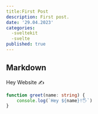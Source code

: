```yaml
---
title:First Post
description: First post.
date: '29.04.2023'
categories:
  -sveltekit
  -svelte
published: true
---
```


## Markdown

Hey Website ✍

```ts
function greet(name: string) {
	console.log(`Hey ${name}!🖐`)
}
```
